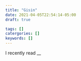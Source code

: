 ```yaml
---
title: "Gisin"
date: 2021-04-05T22:54:14-05:00
draft: true

tags: []
catergories: []
keywords: []
---
```


I recently read __